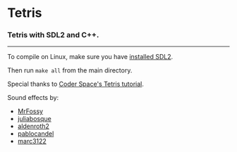 # Tetris
### Tetris with SDL2 and C++.
---
To compile on Linux, make sure you have [installed SDL2](https://wiki.libsdl.org/SDL2/Installation).

Then run `make all` from the main directory.

Special thanks to [Coder Space's Tetris tutorial](https://youtu.be/RxWS5h1UfI4).

Sound effects by:
- [MrFossy](https://freesound.org/people/MrFossy/)
- [juliabosque](https://freesound.org/people/juliabosque/)
- [aldenroth2](https://freesound.org/people/aldenroth2/)
- [pablocandel](https://freesound.org/people/pablocandel/)
- [marc3122](https://freesound.org/people/marc3122/)
